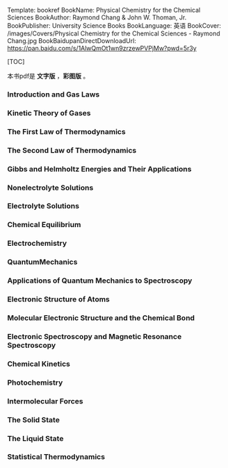 Template: bookref
BookName: Physical Chemistry for the Chemical Sciences
BookAuthor: Raymond Chang & John W. Thoman, Jr.
BookPublisher: University Science Books
BookLanguage: 英语
BookCover: /images/Covers/Physical Chemistry for the Chemical Sciences - Raymond Chang.jpg
BookBaidupanDirectDownloadUrl: https://pan.baidu.com/s/1AlwQmOt1wn9zrzewPVPjMw?pwd=5r3y 


[TOC]

本书pdf是 **文字版** ，**彩图版** 。


### Introduction and Gas Laws

### Kinetic Theory of Gases

### The First Law of Thermodynamics

### The Second Law of Thermodynamics

### Gibbs and Helmholtz Energies and Their Applications

### Nonelectrolyte Solutions

### Electrolyte Solutions

### Chemical Equilibrium

### Electrochemistry

### QuantumMechanics

### Applications of Quantum Mechanics to Spectroscopy

### Electronic Structure of Atoms

### Molecular Electronic Structure and the Chemical Bond

### Electronic Spectroscopy and Magnetic Resonance Spectroscopy

### Chemical Kinetics

### Photochemistry

### Intermolecular Forces

### The Solid State

### The Liquid State

### Statistical Thermodynamics